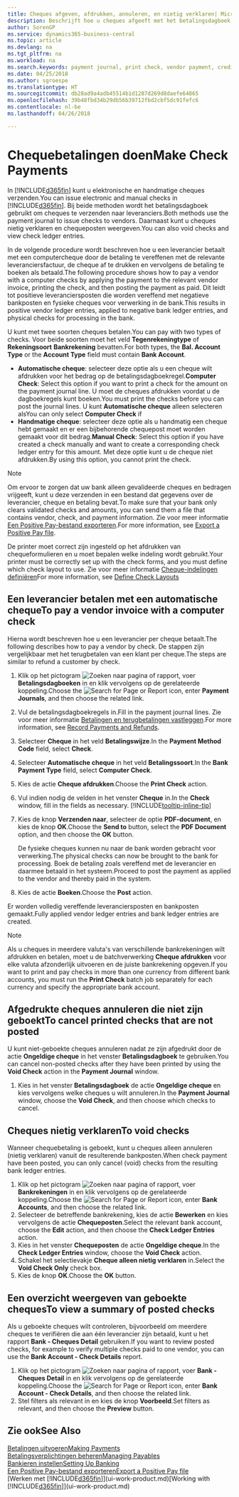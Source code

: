 ```yaml
---
title: Cheques afgeven, afdrukken, annuleren, en nietig verklaren| Microsoft Docs
description: Beschrijft hoe u cheques afgeeft met het betalingsdagboek, cheques afdrukt, en chequeposten nietig verklaart of weergeeft in Business Central.
author: SorenGP
ms.service: dynamics365-business-central
ms.topic: article
ms.devlang: na
ms.tgt_pltfrm: na
ms.workload: na
ms.search.keywords: payment journal, print check, vendor payment, creditor, debt, balance due, AP
ms.date: 04/25/2018
ms.author: sgroespe
ms.translationtype: HT
ms.sourcegitcommit: db28ad9a4adb45514b1d1287d269d8daefe64865
ms.openlocfilehash: 39b48fbd34b29db56b39712fbd2cbf5dc91fefc6
ms.contentlocale: nl-be
ms.lasthandoff: 04/26/2018

---
```

# <a name="make-check-payments"></a><span data-ttu-id="40441-103">Chequebetalingen doen</span><span class="sxs-lookup"><span data-stu-id="40441-103">Make Check Payments</span></span>
<span data-ttu-id="40441-104">In [!INCLUDE[d365fin](includes/d365fin_md.md)] kunt u elektronische en handmatige cheques verzenden.</span><span class="sxs-lookup"><span data-stu-id="40441-104">You can issue electronic and manual checks in [!INCLUDE[d365fin](includes/d365fin_md.md)].</span></span> <span data-ttu-id="40441-105">Bij beide methoden wordt het betalingsdagboek gebruikt om cheques te verzenden naar leveranciers.</span><span class="sxs-lookup"><span data-stu-id="40441-105">Both methods use the payment journal to issue checks to vendors.</span></span> <span data-ttu-id="40441-106">Daarnaast kunt u cheques nietig verklaren en chequeposten weergeven.</span><span class="sxs-lookup"><span data-stu-id="40441-106">You can also void checks and view check ledger entries.</span></span>

<span data-ttu-id="40441-107">In de volgende procedure wordt beschreven hoe u een leverancier betaalt met een computercheque door de betaling te vereffenen met de relevante leveranciersfactuur, de cheque af te drukken en vervolgens de betaling te boeken als betaald.</span><span class="sxs-lookup"><span data-stu-id="40441-107">The following procedure shows how to pay a vendor with a computer checks by applying the payment to the relevant vendor invoice, printing the check, and then posting the payment as paid.</span></span> <span data-ttu-id="40441-108">Dit leidt tot positieve leveranciersposten die worden vereffend met negatieve bankposten en fysieke cheques voor verwerking in de bank.</span><span class="sxs-lookup"><span data-stu-id="40441-108">This results in positive vendor ledger entries, applied to negative bank ledger entries, and physical checks for processing in the bank.</span></span>

<span data-ttu-id="40441-109">U kunt met twee soorten cheques betalen.</span><span class="sxs-lookup"><span data-stu-id="40441-109">You can pay with two types of checks.</span></span> <span data-ttu-id="40441-110">Voor beide soorten moet het veld **Tegenrekeningtype** of **Rekeningsoort** **Bankrekening** bevatten.</span><span class="sxs-lookup"><span data-stu-id="40441-110">For both types, the **Bal. Account Type** or the **Account Type** field must contain **Bank Account**.</span></span>

- <span data-ttu-id="40441-111">**Automatische cheque**: selecteer deze optie als u een cheque wilt afdrukken voor het bedrag op de betalingsdagboekregel.</span><span class="sxs-lookup"><span data-stu-id="40441-111">**Computer Check**: Select this option if you want to print a check for the amount on the payment journal line.</span></span> <span data-ttu-id="40441-112">U moet de cheques afdrukken voordat u de dagboekregels kunt boeken.</span><span class="sxs-lookup"><span data-stu-id="40441-112">You must print the checks before you can post the journal lines.</span></span> <span data-ttu-id="40441-113">U kunt **Automatische cheque** alleen selecteren als</span><span class="sxs-lookup"><span data-stu-id="40441-113">You can only select **Computer Check** if</span></span>
- <span data-ttu-id="40441-114">**Handmatige cheque**: selecteer deze optie als u handmatig een cheque hebt gemaakt en er een bijbehorende chequepost moet worden gemaakt voor dit bedrag.</span><span class="sxs-lookup"><span data-stu-id="40441-114">**Manual Check**: Select this option if you have created a check manually and want to create a corresponding check ledger entry for this amount.</span></span> <span data-ttu-id="40441-115">Met deze optie kunt u de cheque niet afdrukken.</span><span class="sxs-lookup"><span data-stu-id="40441-115">By using this option, you cannot print the check.</span></span>

> [!NOTE]  
> <span data-ttu-id="40441-116">Om ervoor te zorgen dat uw bank alleen gevalideerde cheques en bedragen vrijgeeft, kunt u deze verzenden in een bestand dat gegevens over de leverancier, cheque en betaling bevat.</span><span class="sxs-lookup"><span data-stu-id="40441-116">To make sure that your bank only clears validated checks and amounts, you can send them a file that contains vendor, check, and payment information.</span></span> <span data-ttu-id="40441-117">Zie voor meer informatie [Een Positive Pay-bestand exporteren](finance-how-positive-pay.md).</span><span class="sxs-lookup"><span data-stu-id="40441-117">For more information, see [Export a Positive Pay file](finance-how-positive-pay.md).</span></span>

<span data-ttu-id="40441-118">De printer moet correct zijn ingesteld op het afdrukken van chequeformulieren en u moet bepalen welke indeling wordt gebruikt.</span><span class="sxs-lookup"><span data-stu-id="40441-118">Your printer must be correctly set up with the check forms, and you must define which check layout to use.</span></span> <span data-ttu-id="40441-119">Zie voor meer informatie [Cheque-indelingen definiëren](finance-how-define-check-layouts.md)</span><span class="sxs-lookup"><span data-stu-id="40441-119">For more information, see [Define Check Layouts](finance-how-define-check-layouts.md)</span></span>

## <a name="to-pay-a-vendor-invoice-with-a-computer-check"></a><span data-ttu-id="40441-120">Een leverancier betalen met een automatische cheque</span><span class="sxs-lookup"><span data-stu-id="40441-120">To pay a vendor invoice with a computer check</span></span>
<span data-ttu-id="40441-121">Hierna wordt beschreven hoe u een leverancier per cheque betaalt.</span><span class="sxs-lookup"><span data-stu-id="40441-121">The following describes how to pay a vendor by check.</span></span> <span data-ttu-id="40441-122">De stappen zijn vergelijkbaar met het terugbetalen van een klant per cheque.</span><span class="sxs-lookup"><span data-stu-id="40441-122">The steps are similar to refund a customer by check.</span></span>

1. <span data-ttu-id="40441-123">Klik op het pictogram ![Zoeken naar pagina of rapport](media/ui-search/search_small.png "pictogram Zoeken naar pagina of rapport"), voer **Betalingsdagboeken** in en klik vervolgens op de gerelateerde koppeling.</span><span class="sxs-lookup"><span data-stu-id="40441-123">Choose the ![Search for Page or Report](media/ui-search/search_small.png "Search for Page or Report icon") icon, enter **Payment Journals**, and then choose the related link.</span></span>
2. <span data-ttu-id="40441-124">Vul de betalingsdagboekregels in.</span><span class="sxs-lookup"><span data-stu-id="40441-124">Fill in the payment journal lines.</span></span> <span data-ttu-id="40441-125">Zie voor meer informatie [Betalingen en terugbetalingen vastleggen](payables-how-post-payments-refunds.md).</span><span class="sxs-lookup"><span data-stu-id="40441-125">For more information, see [Record Payments and Refunds](payables-how-post-payments-refunds.md).</span></span>
3. <span data-ttu-id="40441-126">Selecteer **Cheque** in het veld **Betalingswijze**.</span><span class="sxs-lookup"><span data-stu-id="40441-126">In the **Payment Method Code** field, select **Check**.</span></span>
4. <span data-ttu-id="40441-127">Selecteer **Automatische cheque** in het veld **Betalingssoort**.</span><span class="sxs-lookup"><span data-stu-id="40441-127">In the **Bank Payment Type** field, select **Computer Check**.</span></span>
5. <span data-ttu-id="40441-128">Kies de actie **Cheque afdrukken**.</span><span class="sxs-lookup"><span data-stu-id="40441-128">Choose the **Print Check** action.</span></span>
6. <span data-ttu-id="40441-129">Vul indien nodig de velden in het venster **Cheque** in.</span><span class="sxs-lookup"><span data-stu-id="40441-129">In the **Check** window, fill in the fields as necessary.</span></span> [!INCLUDE[tooltip-inline-tip](includes/tooltip-inline-tip_md.md)]
7. <span data-ttu-id="40441-130">Kies de knop **Verzenden naar**, selecteer de optie **PDF-document**, en kies de knop **OK**.</span><span class="sxs-lookup"><span data-stu-id="40441-130">Choose the **Send to** button, select the **PDF Document** option, and then choose the **OK** button.</span></span>

    <span data-ttu-id="40441-131">De fysieke cheques kunnen nu naar de bank worden gebracht voor verwerking.</span><span class="sxs-lookup"><span data-stu-id="40441-131">The physical checks can now be brought to the bank for processing.</span></span> <span data-ttu-id="40441-132">Boek de betaling zoals vereffend met de leverancier en daarmee betaald in het systeem.</span><span class="sxs-lookup"><span data-stu-id="40441-132">Proceed to post the payment as applied to the vendor and thereby paid in the system.</span></span>
8. <span data-ttu-id="40441-133">Kies de actie **Boeken**.</span><span class="sxs-lookup"><span data-stu-id="40441-133">Choose the **Post** action.</span></span>

<span data-ttu-id="40441-134">Er worden volledig vereffende leveranciersposten en bankposten gemaakt.</span><span class="sxs-lookup"><span data-stu-id="40441-134">Fully applied vendor ledger entries and bank ledger entries are created.</span></span>

> [!NOTE]  
> <span data-ttu-id="40441-135">Als u cheques in meerdere valuta's van verschillende bankrekeningen wilt afdrukken en betalen, moet u de batchverwerking **Cheque afdrukken** voor elke valuta afzonderlijk uitvoeren en de juiste bankrekening opgeven.</span><span class="sxs-lookup"><span data-stu-id="40441-135">If you want to print and pay checks in more than one currency from different bank accounts, you must run the **Print Check** batch job separately for each currency and specify the appropriate bank account.</span></span>

## <a name="to-cancel-printed-checks-that-are-not-posted"></a><span data-ttu-id="40441-136">Afgedrukte cheques annuleren die niet zijn geboekt</span><span class="sxs-lookup"><span data-stu-id="40441-136">To cancel printed checks that are not posted</span></span>
<span data-ttu-id="40441-137">U kunt niet-geboekte cheques annuleren nadat ze zijn afgedrukt door de actie **Ongeldige cheque** in het venster **Betalingsdagboek** te gebruiken.</span><span class="sxs-lookup"><span data-stu-id="40441-137">You can cancel non-posted checks after they have been printed by using the **Void Check** action in the **Payment Journal** window.</span></span>

1. <span data-ttu-id="40441-138">Kies in het venster **Betalingsdagboek** de actie **Ongeldige cheque** en kies vervolgens welke cheques u wilt annuleren.</span><span class="sxs-lookup"><span data-stu-id="40441-138">In the **Payment Journal** window, choose the **Void Check**, and then choose which checks to cancel.</span></span>

## <a name="to-void-checks"></a><span data-ttu-id="40441-139">Cheques nietig verklaren</span><span class="sxs-lookup"><span data-stu-id="40441-139">To void checks</span></span>
<span data-ttu-id="40441-140">Wanneer chequebetaling is geboekt, kunt u cheques alleen annuleren (nietig verklaren) vanuit de resulterende bankposten.</span><span class="sxs-lookup"><span data-stu-id="40441-140">When check payment have been posted, you can only cancel (void) checks from the resulting bank ledger entries.</span></span>

1. <span data-ttu-id="40441-141">Klik op het pictogram ![Zoeken naar pagina of rapport](media/ui-search/search_small.png "pictogram Zoeken naar pagina of rapport"), voer **Bankrekeningen** in en klik vervolgens op de gerelateerde koppeling.</span><span class="sxs-lookup"><span data-stu-id="40441-141">Choose the ![Search for Page or Report](media/ui-search/search_small.png "Search for Page or Report icon") icon, enter **Bank Accounts**, and then choose the related link.</span></span>
2. <span data-ttu-id="40441-142">Selecteer de betreffende bankrekening, kies de actie **Bewerken** en kies vervolgens de actie **Chequeposten**.</span><span class="sxs-lookup"><span data-stu-id="40441-142">Select the relevant bank account, choose the **Edit** action, and then choose the **Check Ledger Entries** action.</span></span>
3. <span data-ttu-id="40441-143">Kies in het venster **Chequeposten** de actie **Ongeldige cheque**.</span><span class="sxs-lookup"><span data-stu-id="40441-143">In the **Check Ledger Entries** window, choose the **Void Check** action.</span></span>
4. <span data-ttu-id="40441-144">Schakel het selectievakje **Cheque alleen nietig verklaren** in.</span><span class="sxs-lookup"><span data-stu-id="40441-144">Select the **Void Check Only** check box.</span></span>
5. <span data-ttu-id="40441-145">Kies de knop **OK**.</span><span class="sxs-lookup"><span data-stu-id="40441-145">Choose the **OK** button.</span></span>

## <a name="to-view-a-summary-of-posted-checks"></a><span data-ttu-id="40441-146">Een overzicht weergeven van geboekte cheques</span><span class="sxs-lookup"><span data-stu-id="40441-146">To view a summary of posted checks</span></span>
<span data-ttu-id="40441-147">Als u geboekte cheques wilt controleren, bijvoorbeeld om meerdere cheques te verifiëren die aan één leverancier zijn betaald, kunt u het rapport **Bank - Cheques Detail** gebruiken.</span><span class="sxs-lookup"><span data-stu-id="40441-147">If you want to review posted checks, for example to verify multiple checks paid to one vendor, you can use the **Bank Account - Check Details** report.</span></span>
1. <span data-ttu-id="40441-148">Klik op het pictogram ![Zoeken naar pagina of rapport](media/ui-search/search_small.png "pictogram Zoeken naar pagina of rapport"), voer **Bank - Cheques Detail** in en klik vervolgens op de gerelateerde koppeling.</span><span class="sxs-lookup"><span data-stu-id="40441-148">Choose the ![Search for Page or Report](media/ui-search/search_small.png "Search for Page or Report icon") icon, enter **Bank Account - Check Details**, and then choose the related link.</span></span>
2. <span data-ttu-id="40441-149">Stel filters als relevant in en kies de knop **Voorbeeld**.</span><span class="sxs-lookup"><span data-stu-id="40441-149">Set filters as relevant, and then choose the **Preview** button.</span></span>

## <a name="see-also"></a><span data-ttu-id="40441-150">Zie ook</span><span class="sxs-lookup"><span data-stu-id="40441-150">See Also</span></span>
[<span data-ttu-id="40441-151">Betalingen uitvoeren</span><span class="sxs-lookup"><span data-stu-id="40441-151">Making Payments</span></span>](payables-make-payments.md)  
[<span data-ttu-id="40441-152">Betalingsverplichtingen beheren</span><span class="sxs-lookup"><span data-stu-id="40441-152">Managing Payables</span></span>](payables-manage-payables.md)  
[<span data-ttu-id="40441-153">Bankieren instellen</span><span class="sxs-lookup"><span data-stu-id="40441-153">Setting Up Banking</span></span>](bank-setup-banking.md)  
[<span data-ttu-id="40441-154">Een Positive Pay-bestand exporteren</span><span class="sxs-lookup"><span data-stu-id="40441-154">Export a Positive Pay file</span></span>](finance-how-positive-pay.md)  
<span data-ttu-id="40441-155">[Werken met [!INCLUDE[d365fin](includes/d365fin_md.md)]](ui-work-product.md)</span><span class="sxs-lookup"><span data-stu-id="40441-155">[Working with [!INCLUDE[d365fin](includes/d365fin_md.md)]](ui-work-product.md)</span></span>  

